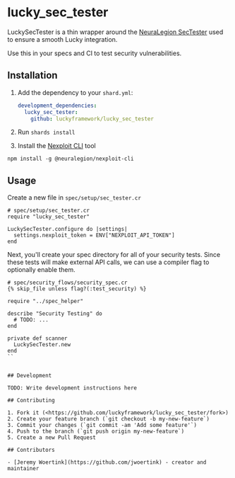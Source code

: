 # lucky_sec_tester

LuckySecTester is a thin wrapper around the [NeuraLegion SecTester](https://github.com/NeuraLegion/sec_tester) used to ensure a smooth Lucky integration.

Use this in your specs and CI to test security vulnerabilities.

## Installation

1. Add the dependency to your `shard.yml`:

   ```yaml
   development_dependencies:
     lucky_sec_tester:
       github: luckyframework/lucky_sec_tester
   ```

2. Run `shards install`

3. Install the [Nexploit CLI](https://www.npmjs.com/package/@neuralegion/nexploit-cli) tool

`npm install -g @neuralegion/nexploit-cli`


## Usage

Create a new file in `spec/setup/sec_tester.cr`

```crystal
# spec/setup/sec_tester.cr
require "lucky_sec_tester"

LuckySecTester.configure do |settings|
  settings.nexploit_token = ENV["NEXPLOIT_API_TOKEN"]
end
```

Next, you'll create your spec directory for all of your security tests.
Since these tests will make external API calls, we can use a compiler flag
to optionally enable them.

```crystal
# spec/security_flows/security_spec.cr
{% skip_file unless flag?(:test_security) %}

require "../spec_helper"

describe "Security Testing" do
  # TODO: ...
end

private def scanner
  LuckySecTester.new
end
``


## Development

TODO: Write development instructions here

## Contributing

1. Fork it (<https://github.com/luckyframework/lucky_sec_tester/fork>)
2. Create your feature branch (`git checkout -b my-new-feature`)
3. Commit your changes (`git commit -am 'Add some feature'`)
4. Push to the branch (`git push origin my-new-feature`)
5. Create a new Pull Request

## Contributors

- [Jeremy Woertink](https://github.com/jwoertink) - creator and maintainer
